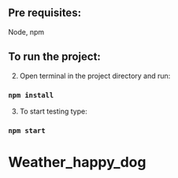 ## Pre requisites:

Node, npm

## To run the project:

2. Open terminal in the project directory and run:

### `npm install`

3. To start testing type:

### `npm start`
# Weather_happy_dog
